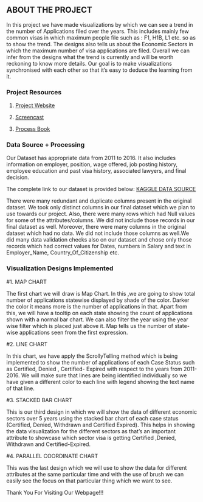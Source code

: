 ## ABOUT THE PROJECT

In this project we have made visualizations by which we can see a trend in the number of Applications filed over the years. This includes mainly few common visas in which maximum people file such as : F1, H1B, L1 etc. so as to show the trend. The designs also tells us about the Economic Sectors in which the maximum number of visa applications are filed. Overall we can infer from the designs what the trend is currently and will be worth reckoning to know more details. Our goal is to make visualizations synchronised with each other so that it’s easy to deduce the learning from it.

### Project Resources

1. [Project Website]()

2. [Screencast]()
 
3. [Process Book]()

### Data Source + Processing

Our Dataset has appropriate data from 2011 to 2016. It also includes information on employer, position, wage offered, job posting history, employee education and past visa history, associated lawyers, and final decision.

The complete link to our dataset is provided below: 
[KAGGLE DATA SOURCE](https://www.kaggle.com/ambarish/eda-us-permanent-visas-with-feature-analysis/data)
 
There were many redundant and duplicate columns present in the original dataset. We took only distinct columns in our final dataset which we plan to use towards our project.
Also, there were many rows which had Null values for some of the attributes/columns. We did not include those records in our final dataset as well.
Moreover, there were many columns in the original dataset which had no data. We did not include those columns as well.We did many data validation checks also on our dataset and chose only those records which had correct values for Dates, numbers in Salary and text in Employer_Name, Country_Of_Citizenship etc.


### Visualization Designs Implemented

#1. MAP CHART

The first chart we will draw is Map Chart. In this ,we are going to show total number of applications statewise displayed by shade of the color. Darker the color it means more is the number of applications in that. Apart from this, we will have a tooltip on each state showing the count of applications shown with a normal bar chart. We can also filter the year using the year wise filter which is placed just above it. Map tells us the number of state-wise applications seen from the first expression.   

#2. LINE CHART

In this chart, we have apply the ScrollyTelling method which is being implemented to show the number of applications of each Case Status such as Certified, Denied , Certified- Expired with respect to the years from 2011-2016.  We will make sure that lines are being identified individually so we have given a different color to each line with legend showing the text name of that line.

#3. STACKED BAR CHART

This is our third design in which we will show the data of different economic sectors over 5 years using the stacked bar chart of each case status (Certified, Denied, Withdrawn and Certified Expired). This helps in showing the data visualization for the different sectors as that’s an important attribute to showcase which sector visa is getting Certified ,Denied, Withdrawn and Certified-Expired.

#4. PARALLEL COORDINATE CHART

This was the last design which we will use to show the data for different attributes at the same particular time and with the use of brush we can easily see the focus on that particular thing which we want to see.

Thank You For Visiting Our Webpage!!!
